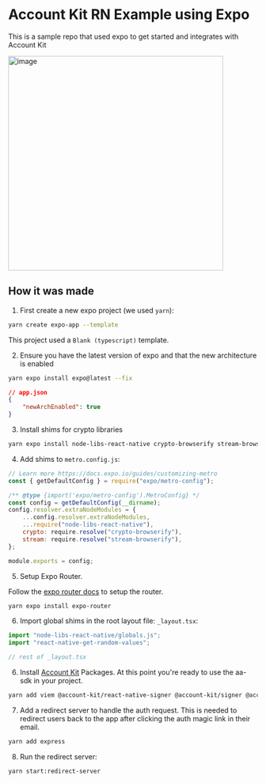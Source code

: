 # Account Kit RN Example using Expo

This is a sample repo that used expo to get started and integrates with Account Kit

<img width="434" alt="image" src="https://github.com/alchemyplatform/aa-sdk-rn-expo/assets/4642570/e0dab7bc-f980-46eb-966c-13be7e79bc15">

## How it was made

1. First create a new expo project (we used `yarn`):

```bash
yarn create expo-app --template
```

This project used a `Blank (typescript)` template.

2. Ensure you have the latest version of expo and that the new architecture is enabled

```bash
yarn expo install expo@latest --fix
```

```json
// app.json
{
	"newArchEnabled": true
}
```

3. Install shims for crypto libraries

```bash
yarn expo install node-libs-react-native crypto-browserify stream-browserify react-native-get-random-values
```

4. Add shims to `metro.config.js`:

```javascript
// Learn more https://docs.expo.io/guides/customizing-metro
const { getDefaultConfig } = require("expo/metro-config");

/** @type {import('expo/metro-config').MetroConfig} */
const config = getDefaultConfig(__dirname);
config.resolver.extraNodeModules = {
	...config.resolver.extraNodeModules,
	...require("node-libs-react-native"),
	crypto: require.resolve("crypto-browserify"),
	stream: require.resolve("stream-browserify"),
};

module.exports = config;
```

5. Setup Expo Router.

Follow the [expo router docs](https://docs.expo.dev/router/installation/) to setup the router.

```bash
yarn expo install expo-router
```

6. Import global shims in the root layout file: `_layout.tsx`:

```typescript
import "node-libs-react-native/globals.js";
import "react-native-get-random-values";

// rest of _layout.tsx
```

6. Install [Account Kit](https://accountkit.alchemy.com) Packages. At this point you're ready to use the aa-sdk in your project.

```bash
yarn add viem @account-kit/react-native-signer @account-kit/signer @account-kit/smart-contracts @account-kit/infra
```

7. Add a redirect server to handle the auth request. This is needed to redirect users back to the app after clicking the auth magic link in their email.

```bash
yarn add express
```

8. Run the redirect server:

```bash
yarn start:redirect-server
```
